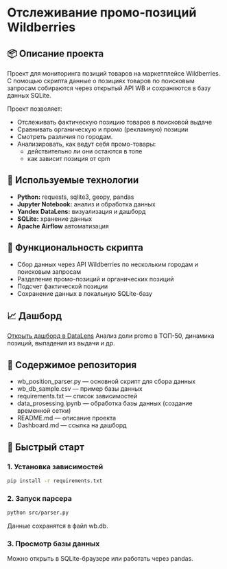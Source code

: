 # Отслеживание промо-позиций Wildberries 
## 📦 Описание проекта
Проект для мониторинга позиций товаров на маркетплейсе Wildberries. С помощью скрипта данные о позициях товаров по поисковым запросам собираются через открытый API WB и сохраняются в базу данных SQLite.

Проект позволяет:
* Отслеживать фактическую позицию товаров в поисковой выдаче
* Сравнивать органическую и промо (рекламную) позиции
* Смотреть различия по городам.
* Анализировать, как ведут себя промо-товары:
    * действительно ли они остаются в топе
    * как зависит позиция от cpm

## 🧠 Используемые технологии
* **Python:** requests, sqlite3, geopy, pandas
* **Jupyter Notebook:** анализ и обработка данных
* **Yandex DataLens:** визуализация и дашборд
* **SQLite:** хранение данных
* **Apache Airflow** автоматизация
   
## 🔧 Функциональность скрипта
* Сбор данных через API Wildberries по нескольким городам и поисковым запросам
* Разделение промо-позиций и органических позиций
* Подсчет фактической позиции 
* Сохранение данных в локальную SQLite-базу

## 📈 Дашборд
[Открыть дашборд в DataLens](https://datalens.yandex/g2rnaoa1bo4m1)
Анализ доли promo в ТОП-50, динамика позиций, выпадения из выдачи и др.

## 📂 Содержимое репозитория
* wb_position_parser.py — основной скрипт для сбора данных
* wb_db_sample.csv — пример базы данных
* requirements.txt — список зависимостей
* data_prosessing.ipynb — обработка базы данных (создание временной сетки)
* README.md — описание проекта
* Dashboard.md — ссылка на дашборд

## 🚀 Быстрый старт

### 1. Установка зависимостей

```bash
pip install -r requirements.txt
```
### 2. Запуск парсера
```bash
python src/parser.py
```
Данные сохранятся в файл wb.db.

### 3. Просмотр базы данных
Можно открыть в SQLite-браузере или работать через pandas.

